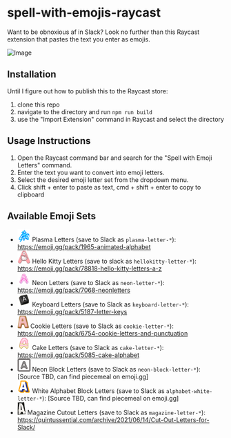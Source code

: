 # spell-with-emojis-raycast
Want to be obnoxious af in Slack? Look no further than this Raycast extension that pastes the text you enter as emojis. 

![Image](assets/emojiletterstest.gif)

## Installation

Until I figure out how to publish this to the Raycast store: 

1. clone this repo
2. navigate to the directory and run `npm run build`
3. use the "Import Extension" command in Raycast and select the directory

## Usage Instructions

1. Open the Raycast command bar and search for the "Spell with Emoji Letters" command.
2. Enter the text you want to convert into emoji letters.
3. Select the desired emoji letter set from the dropdown menu.
4. Click shift + enter to paste as text, cmd + shift + enter to copy to clipboard

## Available Emoji Sets

- ![Image](assets/plasma-letter-a.gif) Plasma Letters (save to Slack as `plasma-letter-*`): https://emoji.gg/pack/1965-animated-alphabet
- ![Image](assets/hellokitty-letter-a.png) Hello Kitty Letters (save to slack as `hellokitty-letter-*`): https://emoji.gg/pack/78818-hello-kitty-letters-a-z
- ![Image](assets/neon-letter-a.gif) Neon Letters (save to Slack as `neon-letter-*`): https://emoji.gg/pack/7068-neonletters
- ![Image](assets/keyboard-letter-a.png) Keyboard Letters (save to Slack as `keyboard-letter-*`): https://emoji.gg/pack/5187-letter-keys
- ![Image](assets/cookie-letter-a.png) Cookie Letters (save to Slack as `cookie-letter-*`): https://emoji.gg/pack/6754-cookie-letters-and-punctuation
- ![Image](assets/cake-letter-a.gif) Cake Letters (save to Slack as `cake-letter-*`): https://emoji.gg/pack/5085-cake-alphabet
- ![Image](assets/neon-block-letter-a.gif) Neon Block Letters (save to Slack as `neon-block-letter-*`): [Source TBD, can find piecemeal on emoji.gg]
- ![Image](assets/alphabet-white-a.png) White Alphabet Block Letters (save to Slack as `alphabet-white-letter-*`): [Source TBD, can find piecemeal on emoji.gg]
- ![Image](assets/magazine-letter-a.png) Magazine Cutout Letters (save to Slack as `magazine-letter-*`): https://quintussential.com/archive/2021/06/14/Cut-Out-Letters-for-Slack/
